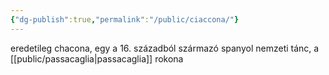 ```yaml
---
{"dg-publish":true,"permalink":"/public/ciaccona/"}
---
```


eredetileg chacona, egy a 16. századból származó spanyol nemzeti tánc, a [[public/passacaglia\|passacaglia]] rokona
